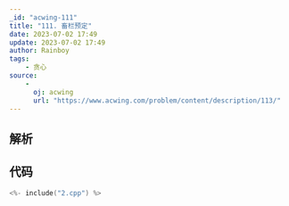 ```yaml
---
_id: "acwing-111"
title: "111. 畜栏预定"
date: 2023-07-02 17:49
update: 2023-07-02 17:49
author: Rainboy
tags: 
    - 贪心
source: 
    - 
      oj: acwing
      url: "https://www.acwing.com/problem/content/description/113/"
---
```


## 解析


## 代码

```c
<%- include("2.cpp") %>
```